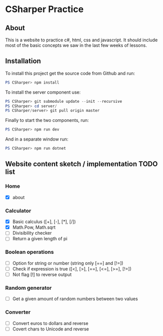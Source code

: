 # CSharper Practice

## About

This is a website to practice c#, html, css and javascript. It should include most of the basic concepts we saw in the last few weeks of lessons.

## Installation

To install this project get the source code from Github and run:

```powershell
PS CSharper> npm install
```

To install the server component use:

```powershell
PS CSharper> git submodule update --init --recursive
PS CSharper> cd server/
PS CSharper/server> git pull origin master
```

Finally to start the two components, run:

```powershell
PS CSharper> npm run dev
```

And in a separate window run:

```powershell
PS CSharper> npm run dotnet
```

## Website content sketch / implementation TODO list

### Home

- [x] about

### Calculator

- [x] Basic calculus ([+], [-], [*], [/])
- [x] Math.Pow, Math.sqrt
- [ ] Divisibility checker
- [ ] Return a given length of pi

### Boolean operations

- [ ] Option for string or number (string only [==] and [!=])
- [ ] Check if expression is true ([<], [>], [==], [<=], [>=], [!=])
- [ ] Not flag [!] to reverse output

### Random generator

- [ ] Get a given amount of random numbers between two values

### Converter

- [ ] Convert euros to dollars and reverse
- [ ] Covert chars to Unicode and reverse

